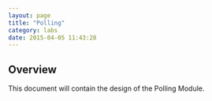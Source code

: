 ```yaml
---
layout: page
title: "Polling"
category: labs
date: 2015-04-05 11:43:28
---
```



## Overview

This document will contain the design of the Polling Module.

